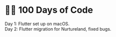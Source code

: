 # 👨‍💻 100 Days of Code

Day 1: Flutter set up on macOS.  
Day 2: Flutter migration for Nurtureland, fixed bugs.
